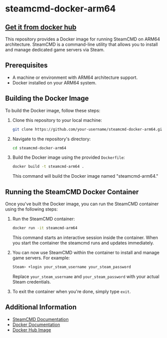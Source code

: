 # steamcmd-docker-arm64

## [Get it from docker hub](https://hub.docker.com/r/teriyakigod/steamcmd)

This repository provides a Docker image for running SteamCMD on ARM64 architecture. SteamCMD is a command-line utility that allows you to install and manage dedicated game servers via Steam.

## Prerequisites

- A machine or environment with ARM64 architecture support.
- Docker installed on your ARM64 system.

## Building the Docker Image

To build the Docker image, follow these steps:

1. Clone this repository to your local machine:

   ```bash
   git clone https://github.com/your-username/steamcmd-docker-arm64.git
   ```

2. Navigate to the repository's directory:

   ```bash
   cd steamcmd-docker-arm64
   ```

3. Build the Docker image using the provided `Dockerfile`:

   ```bash
   docker build -t steamcmd-arm64 .
   ```

   This command will build the Docker image named "steamcmd-arm64."

## Running the SteamCMD Docker Container

Once you've built the Docker image, you can run the SteamCMD container using the following steps:

1. Run the SteamCMD container:

   ```bash
   docker run -it steamcmd-arm64
   ```

   This command starts an interactive session inside the container.
   When you start the container the steamcmd runs and updates immediately.

3. You can now use SteamCMD within the container to install and manage game servers. For example:

   ```bash
   Steam> +login your_steam_username your_steam_password
   ```

   Replace `your_steam_username` and `your_steam_password` with your actual Steam credentials.

4. To exit the container when you're done, simply type `exit`.

## Additional Information

- [SteamCMD Documentation](https://developer.valvesoftware.com/wiki/SteamCMD)
- [Docker Documentation](https://docs.docker.com/)
- [Docker Hub Image](https://hub.docker.com/r/teriyakigod/steamcmd)
